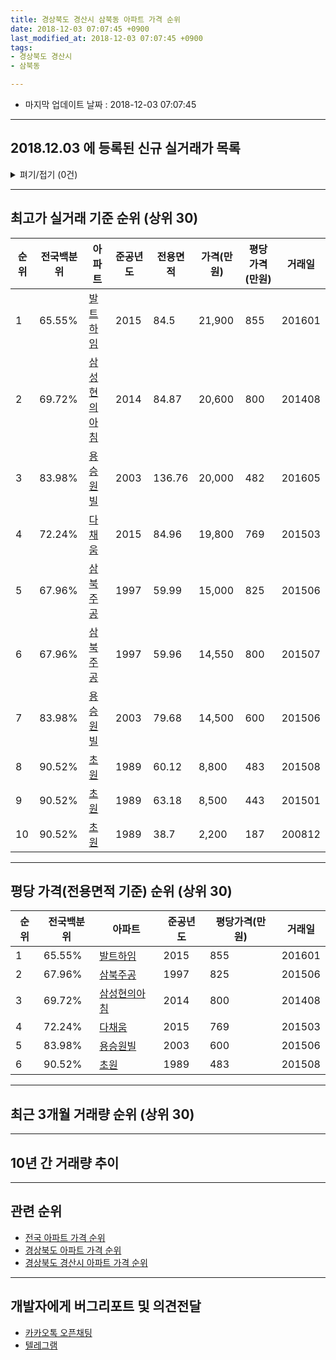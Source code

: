 ```yaml
---
title: 경상북도 경산시 삼북동 아파트 가격 순위
date: 2018-12-03 07:07:45 +0900
last_modified_at: 2018-12-03 07:07:45 +0900
tags:
- 경상북도 경산시
- 삼북동

---
```


* 마지막 업데이트 날짜 : 2018-12-03 07:07:45

---

## 2018.12.03 에 등록된 신규 실거래가 목록

<details>
<summary>펴기/접기 (0건)</summary>
<div markdown="1">

|아파트|전국백분위|준공년도|전용면적|가격(만원)|평당가격(만원)|거래일|
|---|---|---|---|---|---|---|
|없음|||||||


</div>
</details>

---

## 최고가 실거래 기준 순위 (상위 30)


|순위|전국백분위|아파트|준공년도|전용면적|가격(만원)|평당가격(만원)|거래일|
|---|---|---|---|---|---|---|---|
|1|65.55%|[발트하임](https://search.naver.com/search.naver?query=%EA%B2%BD%EC%83%81%EB%B6%81%EB%8F%84+%EA%B2%BD%EC%82%B0%EC%8B%9C+%EC%82%BC%EB%B6%81%EB%8F%99+%EB%B0%9C%ED%8A%B8%ED%95%98%EC%9E%84)|2015|84.5|21,900|855|201601|
|2|69.72%|[삼성현의아침](https://search.naver.com/search.naver?query=%EA%B2%BD%EC%83%81%EB%B6%81%EB%8F%84+%EA%B2%BD%EC%82%B0%EC%8B%9C+%EC%82%BC%EB%B6%81%EB%8F%99+%EC%82%BC%EC%84%B1%ED%98%84%EC%9D%98%EC%95%84%EC%B9%A8)|2014|84.87|20,600|800|201408|
|3|83.98%|[용승원빌](https://search.naver.com/search.naver?query=%EA%B2%BD%EC%83%81%EB%B6%81%EB%8F%84+%EA%B2%BD%EC%82%B0%EC%8B%9C+%EC%82%BC%EB%B6%81%EB%8F%99+%EC%9A%A9%EC%8A%B9%EC%9B%90%EB%B9%8C)|2003|136.76|20,000|482|201605|
|4|72.24%|[다채움](https://search.naver.com/search.naver?query=%EA%B2%BD%EC%83%81%EB%B6%81%EB%8F%84+%EA%B2%BD%EC%82%B0%EC%8B%9C+%EC%82%BC%EB%B6%81%EB%8F%99+%EB%8B%A4%EC%B1%84%EC%9B%80)|2015|84.96|19,800|769|201503|
|5|67.96%|[삼북주공](https://search.naver.com/search.naver?query=%EA%B2%BD%EC%83%81%EB%B6%81%EB%8F%84+%EA%B2%BD%EC%82%B0%EC%8B%9C+%EC%82%BC%EB%B6%81%EB%8F%99+%EC%82%BC%EB%B6%81%EC%A3%BC%EA%B3%B5)|1997|59.99|15,000|825|201506|
|6|67.96%|[삼북주공](https://search.naver.com/search.naver?query=%EA%B2%BD%EC%83%81%EB%B6%81%EB%8F%84+%EA%B2%BD%EC%82%B0%EC%8B%9C+%EC%82%BC%EB%B6%81%EB%8F%99+%EC%82%BC%EB%B6%81%EC%A3%BC%EA%B3%B5)|1997|59.96|14,550|800|201507|
|7|83.98%|[용승원빌](https://search.naver.com/search.naver?query=%EA%B2%BD%EC%83%81%EB%B6%81%EB%8F%84+%EA%B2%BD%EC%82%B0%EC%8B%9C+%EC%82%BC%EB%B6%81%EB%8F%99+%EC%9A%A9%EC%8A%B9%EC%9B%90%EB%B9%8C)|2003|79.68|14,500|600|201506|
|8|90.52%|[초원](https://search.naver.com/search.naver?query=%EA%B2%BD%EC%83%81%EB%B6%81%EB%8F%84+%EA%B2%BD%EC%82%B0%EC%8B%9C+%EC%82%BC%EB%B6%81%EB%8F%99+%EC%B4%88%EC%9B%90)|1989|60.12|8,800|483|201508|
|9|90.52%|[초원](https://search.naver.com/search.naver?query=%EA%B2%BD%EC%83%81%EB%B6%81%EB%8F%84+%EA%B2%BD%EC%82%B0%EC%8B%9C+%EC%82%BC%EB%B6%81%EB%8F%99+%EC%B4%88%EC%9B%90)|1989|63.18|8,500|443|201501|
|10|90.52%|[초원](https://search.naver.com/search.naver?query=%EA%B2%BD%EC%83%81%EB%B6%81%EB%8F%84+%EA%B2%BD%EC%82%B0%EC%8B%9C+%EC%82%BC%EB%B6%81%EB%8F%99+%EC%B4%88%EC%9B%90)|1989|38.7|2,200|187|200812|


---

## 평당 가격(전용면적 기준) 순위 (상위 30)


|순위|전국백분위|아파트|준공년도|평당가격(만원)|거래일|
|---|---|---|---|---|---|
|1|65.55%|[발트하임](https://search.naver.com/search.naver?query=%EA%B2%BD%EC%83%81%EB%B6%81%EB%8F%84+%EA%B2%BD%EC%82%B0%EC%8B%9C+%EC%82%BC%EB%B6%81%EB%8F%99+%EB%B0%9C%ED%8A%B8%ED%95%98%EC%9E%84)|2015|855|201601|
|2|67.96%|[삼북주공](https://search.naver.com/search.naver?query=%EA%B2%BD%EC%83%81%EB%B6%81%EB%8F%84+%EA%B2%BD%EC%82%B0%EC%8B%9C+%EC%82%BC%EB%B6%81%EB%8F%99+%EC%82%BC%EB%B6%81%EC%A3%BC%EA%B3%B5)|1997|825|201506|
|3|69.72%|[삼성현의아침](https://search.naver.com/search.naver?query=%EA%B2%BD%EC%83%81%EB%B6%81%EB%8F%84+%EA%B2%BD%EC%82%B0%EC%8B%9C+%EC%82%BC%EB%B6%81%EB%8F%99+%EC%82%BC%EC%84%B1%ED%98%84%EC%9D%98%EC%95%84%EC%B9%A8)|2014|800|201408|
|4|72.24%|[다채움](https://search.naver.com/search.naver?query=%EA%B2%BD%EC%83%81%EB%B6%81%EB%8F%84+%EA%B2%BD%EC%82%B0%EC%8B%9C+%EC%82%BC%EB%B6%81%EB%8F%99+%EB%8B%A4%EC%B1%84%EC%9B%80)|2015|769|201503|
|5|83.98%|[용승원빌](https://search.naver.com/search.naver?query=%EA%B2%BD%EC%83%81%EB%B6%81%EB%8F%84+%EA%B2%BD%EC%82%B0%EC%8B%9C+%EC%82%BC%EB%B6%81%EB%8F%99+%EC%9A%A9%EC%8A%B9%EC%9B%90%EB%B9%8C)|2003|600|201506|
|6|90.52%|[초원](https://search.naver.com/search.naver?query=%EA%B2%BD%EC%83%81%EB%B6%81%EB%8F%84+%EA%B2%BD%EC%82%B0%EC%8B%9C+%EC%82%BC%EB%B6%81%EB%8F%99+%EC%B4%88%EC%9B%90)|1989|483|201508|


---

## 최근 3개월 거래량 순위 (상위 30)


<div style="width:100%;">
    <canvas id="deal_count_ranking" height="250"></canvas>
</div>


<script>
new Chart(document.getElementById("deal_count_ranking"), {
    type: 'horizontalBar',
    data: {
        labels: ['삼북주공'],
        datasets: [{
            label: '실거래 수',
            data: [3],
            borderColor: "rgba(255, 0, 128, 1)",
            backgroundColor: "rgba(255, 0, 128, 0.5)",
            fill: false,
        }]
    },
    options: {
        responsive: true,
        title: {
            display: true,
            text: '최근 3개월 거래량 순위'
        },
        tooltips: {
            mode: 'index',
            intersect: false,
            callbacks: {
                title: function(tooltipItems, data) {
                    return "실거래 수:";
                },
                label: function(tooltipItem, data) {
                    return data.labels[tooltipItem.index] + ": " + tooltipItem.xLabel;
                }
            }
        },
        hover: {
            mode: 'nearest',
            intersect: true
        },
        scales: {
            xAxes: [{
                display: true,
                scaleLabel: {
                    display: true,
                    labelString: '실거래 수'
                },
                ticks: {
                    suggestedMin: 0,
                }
            }],
            yAxes: [{
                display: true,
                ticks: {
                    autoSkip: false,
                    callback: function(value, index, values) {
                        if (value.length > 15)
                            return value.substr(0, 13) + "...";
                        else
                            return value;
                    }
                },
                scaleLabel: {
                    display: false,
                }
            }]
        }
    }
});

</script>


---

## 10년 간 거래량 추이


<div style="width:100%;">
    <canvas id="deal_progress" height="250"></canvas>
</div>

<script>
new Chart(document.getElementById("deal_progress"), {
    type: 'line',
    data: {
        labels: ['200812','200901','200902','200903','200904','200905','200906','200907','200908','200909','200910','200911','200912','201001','201002','201003','201004','201005','201006','201007','201008','201009','201010','201011','201012','201101','201102','201103','201104','201105','201106','201107','201108','201109','201110','201111','201112','201201','201202','201203','201204','201205','201206','201207','201208','201209','201210','201211','201212','201301','201302','201303','201304','201305','201306','201307','201308','201309','201310','201311','201312','201401','201402','201403','201404','201405','201406','201407','201408','201409','201410','201411','201412','201501','201502','201503','201504','201505','201506','201507','201508','201509','201510','201511','201512','201601','201602','201603','201604','201605','201606','201607','201608','201609','201610','201611','201612','201701','201702','201703','201704','201705','201706','201707','201708','201709','201710','201711','201712','201801','201802','201803','201804','201805','201806','201807','201808','201809','201810','201811','201812'],
        datasets: [{
            label: '실거래 수',
            pointRadius: 1,
            data: [3, 3, 5, 1, 1, 1, 5, 4, 3, 2, 2, 4, 4, 4, 2, 4, 4, 1, 4, 2, 1, 2, 6, 3, 5, 2, 2, 2, 8, 4, 6, 4, 3, 1, 6, 5, 7, 5, 7, 6, 3, 2, 3, 3, 2, 6, 7, 5, 4, 6, 3, 6, 5, 4, 6, 3, 2, 4, 2, 7, 1, 0, 6, 4, 0, 2, 3, 5, 3, 5, 4, 3, 2, 6, 9, 17, 7, 4, 7, 2, 5, 4, 5, 5, 1, 2, 2, 4, 2, 5, 2, 2, 0, 0, 2, 0, 0, 1, 1, 4, 3, 1, 7, 2, 5, 1, 7, 1, 3, 4, 2, 1, 3, 4, 1, 2, 3, 3, 2, 1, 0],
            borderColor: "rgba(255, 201, 14, 1)",
            backgroundColor: "rgba(255, 201, 14, 0.5)",
            fill: true,
        }]
    },
    options: {
        responsive: true,
        title: {
            display: true,
            text: '10년간 거래량 추이'
        },
        tooltips: {
            mode: 'index',
            intersect: false,
        },
        hover: {
            mode: 'nearest',
            intersect: true
        },
        scales: {
            xAxes: [{
                display: true,
                scaleLabel: {
                    display: true,
                    labelString: '년/월'
                }
            }],
            yAxes: [{
                display: true,
                ticks: {
                    suggestedMin: 0,
                },
                scaleLabel: {
                    display: true,
                    labelString: '실거래 수'
                }
            }]
        }
    }
});

</script>


---

## 관련 순위

- [전국 아파트 가격 순위](https://inasie.github.io/apt-ranking/전국)
- [경상북도 아파트 가격 순위](https://inasie.github.io/apt-ranking/경상북도)
- [경상북도 경산시 아파트 가격 순위](https://inasie.github.io/apt-ranking/경상북도-경산시)


---

## 개발자에게 버그리포트 및 의견전달

- [카카오톡 오픈채팅](https://open.kakao.com/o/gLJUAP4)
- [텔레그램](https://t.me/inasie)

